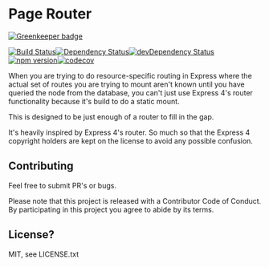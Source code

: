 # Page Router

[![Greenkeeper badge](https://badges.greenkeeper.io/rm3web/rm3-page-router.svg)](https://greenkeeper.io/)

[![Build Status](https://travis-ci.org/rm3web/rm3-page-router.svg?branch=master)](https://travis-ci.org/rm3web/rm3-page-router)[![Dependency Status](https://david-dm.org/rm3web/rm3-page-router.svg)](https://david-dm.org/rm3web/rm3-page-router)[![devDependency Status](https://david-dm.org/rm3web/rm3-page-router/dev-status.svg)](https://david-dm.org/rm3web/rm3-page-router#info=devDependencies)[![npm version](https://badge.fury.io/js/rm3-page-router.svg)](https://www.npmjs.com/package/rm3-page-router)[![codecov](https://codecov.io/gh/rm3web/rm3-page-router/branch/master/graph/badge.svg)](https://codecov.io/gh/rm3web/rm3-page-router)

When you are trying to do resource-specific routing in Express where the 
actual set of routes you are trying to mount aren't known until you 
have queried the node from the database, you can't just use Express 4's
router functionality because it's build to do a static mount.

This is designed to be just enough of a router to fill in the gap.

It's heavily inspired by Express 4's router.  So much so that the Express 4 copyright holders are kept on the license to avoid any possible confusion.

## Contributing

Feel free to submit PR's or bugs.

Please note that this project is released with a Contributor Code of Conduct. By participating in this project you agree to abide by its terms.

## License?

MIT, see LICENSE.txt
